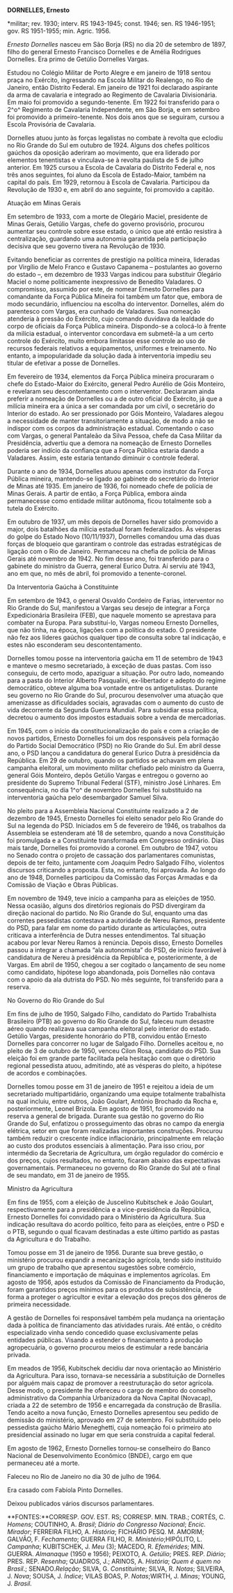 **DORNELLES, Ernesto**

\*militar; rev. 1930; interv. RS 1943-1945; const. 1946; sen. RS
1946-1951; gov. RS 1951-1955; min. Agric. 1956.

*Ernesto Dornelles* nasceu em São Borja (RS) no dia 20 de setembro de
1897, filho do general Ernesto Francisco Dornelles e de Amélia Rodrigues
Dornelles. Era primo de Getúlio Dornelles Vargas.

Estudou no Colégio Militar de Porto Alegre e em janeiro de 1918 sentou
praça no Exército, ingressando na Escola Militar do Realengo, no Rio de
Janeiro, então Distrito Federal. Em janeiro de 1921 foi declarado
aspirante da arma de cavalaria e integrado ao Regimento de Cavalaria
Divisionária. Em maio foi promovido a segundo-tenente. Em 1922 foi
transferido para o 2^o^ Regimento de Cavalaria Independente, em São
Borja, e em setembro foi promovido a primeiro-tenente. Nos dois anos que
se seguiram, cursou a Escola Provisória de Cavalaria.

Dornelles atuou junto às forças legalistas no combate à revolta que
eclodiu no Rio Grande do Sul em outubro de 1924. Alguns dos chefes
políticos gaúchos da oposição aderiram ao movimento, que era liderado
por elementos tenentistas e vinculava-se à revolta paulista de 5 de
julho anterior. Em 1925 cursou a Escola de Cavalaria do Distrito Federal
e, nos três anos seguintes, foi aluno da Escola de Estado-Maior, também
na capital do país. Em 1929, retornou à Escola de Cavalaria. Participou
da Revolução de 1930 e, em abril do ano seguinte, foi promovido a
capitão.

Atuação em Minas Gerais

Em setembro de 1933, com a morte de Olegário Maciel, presidente de Minas
Gerais, Getúlio Vargas, chefe do governo provisório, procurou aumentar
seu controle sobre esse estado, o único que até então resistira à
centralização, guardando uma autonomia garantida pela participação
decisiva que seu governo tivera na Revolução de 1930.

Evitando beneficiar as correntes de prestígio na política mineira,
lideradas por Virgílio de Melo Franco e Gustavo Capanema – postulantes
ao governo do estado –, em dezembro de 1933 Vargas indicou para
substituir Olegário Maciel o nome politicamente inexpressivo de Benedito
Valadares. O compromisso, assumido por este, de nomear Ernesto Dornelles
para comandante da Força Pública Mineira foi também um fator que, embora
de modo secundário, influenciou na escolha do interventor. Dornelles,
além do parentesco com Vargas, era cunhado de Valadares. Sua nomeação
atenderia à pressão do Exército, cujo comando duvidava da lealdade do
corpo de oficiais da Força Pública mineira. Dispondo-se a colocá-lo à
frente da milícia estadual, o interventor concordava em submetê-la a um
certo controle do Exército, muito embora limitasse esse controle ao uso
de recursos federais relativos a equipamentos, uniformes e treinamento.
No entanto, a impopularidade da solução dada à interventoria impediu seu
titular de efetivar a posse de Dornelles.

Em fevereiro de 1934, elementos da Força Pública mineira procuraram o
chefe do Estado-Maior do Exército, general Pedro Aurélio de Góis
Monteiro, e revelaram seu descontentamento com o interventor. Declararam
ainda preferir a nomeação de Dornelles ou a de outro oficial do
Exército, já que a milícia mineira era a única a ser comandada por um
civil, o secretário do Interior do estado. Ao ser pressionado por Góis
Monteiro, Valadares alegou a necessidade de manter transitoriamente a
situação, de modo a não se indispor com os corpos da administração
estadual. Comentando o caso com Vargas, o general Pantaleão da Silva
Pessoa, chefe da Casa Militar da Presidência, advertiu que a demora na
nomeação de Ernesto Dornelles poderia ser indício da confiança que a
Força Pública estaria dando a Valadares. Assim, este estaria tentando
diminuir o controle federal.

Durante o ano de 1934, Dornelles atuou apenas como instrutor da Força
Pública mineira, mantendo-se ligado ao gabinete do secretário do
Interior de Minas até 1935. Em janeiro de 1936, foi nomeado chefe de
polícia de Minas Gerais. A partir de então, a Força Pública, embora
ainda permanecesse como entidade militar autônoma, ficou totalmente sob
a tutela do Exército.

Em outubro de 1937, um mês depois de Dornelles haver sido promovido a
major, dois batalhões da milícia estadual foram federalizados. Às
vésperas do golpe do Estado Novo (10/11/1937), Dornelles comandou uma
das duas forças de bloqueio que garantiram o controle das estradas
estratégicas de ligação com o Rio de Janeiro. Permaneceu na chefia de
polícia de Minas Gerais até novembro de 1942. No fim desse ano, foi
transferido para o gabinete do ministro da Guerra, general Eurico Dutra.
Aí serviu até 1943, ano em que, no mês de abril, foi promovido a
tenente-coronel.

Da Interventoria Gaúcha à Constituinte

Em setembro de 1943, o general Osvaldo Cordeiro de Farias, interventor
no Rio Grande do Sul, manifestou a Vargas seu desejo de integrar a Força
Expedicionária Brasileira (FEB), que naquele momento se aprestava para
combater na Europa. Para substituí-lo, Vargas nomeou Ernesto Dornelles,
que não tinha, na época, ligações com a política do estado. O presidente
não fez aos líderes gaúchos qualquer tipo de consulta sobre tal
indicação, e estes não esconderam seu descontentamento.

Dornelles tomou posse na interventoria gaúcha em 11 de setembro de 1943
e manteve o mesmo secretariado, à exceção de duas pastas. Com isso
conseguiu, de certo modo, apaziguar a situação. Por outro lado, nomeando
para a pasta do Interior Alberto Pasqualini, ex-libertador e adepto do
regime democrático, obteve alguma boa vontade entre os antigetulistas.
Durante seu governo no Rio Grande do Sul, procurou desenvolver uma
atuação que amenizasse as dificuldades sociais, agravadas com o aumento
do custo de vida decorrente da Segunda Guerra Mundial. Para subsidiar
essa política, decretou o aumento dos impostos estaduais sobre a venda
de mercadorias.

Em 1945, com o início da constitucionalização do país e com a criação de
novos partidos, Ernesto Dornelles foi um dos responsáveis pela formação
do Partido Social Democrático (PSD) no Rio Grande do Sul. Em abril desse
ano, o PSD lançou a candidatura do general Eurico Dutra à presidência da
República. Em 29 de outubro, quando os partidos se achavam em plena
campanha eleitoral, um movimento militar chefiado pelo ministro da
Guerra, general Góis Monteiro, depôs Getúlio Vargas e entregou o governo
ao presidente do Supremo Tribunal Federal (STF), ministro José Linhares.
Em consequência, no dia 1^o^ de novembro Dornelles foi substituído na
interventoria gaúcha pelo desembargador Samuel Silva.

No pleito para a Assembleia Nacional Constituinte realizado a 2 de
dezembro de 1945, Ernesto Dornelles foi eleito senador pelo Rio Grande
do Sul na legenda do PSD. Iniciados em 5 de fevereiro de 1946, os
trabalhos da Assembleia se estenderam até 18 de setembro, quando a nova
Constituição foi promulgada e a Constituinte transformada em Congresso
ordinário. Dias mais tarde, Dornelles foi promovido a coronel. Em
outubro de 1947, votou no Senado contra o projeto de cassação dos
parlamentares comunistas, depois de ter feito, juntamente com Joaquim
Pedro Salgado Filho, violentos discursos criticando a proposta. Esta, no
entanto, foi aprovada. Ao longo do ano de 1948, Dornelles participou da
Comissão das Forças Armadas e da Comissão de Viação e Obras Públicas.

Em novembro de 1949, teve início a campanha para as eleições de 1950.
Nessa ocasião, alguns dos diretórios regionais do PSD divergiram da
direção nacional do partido. No Rio Grande do Sul, enquanto uma das
correntes pessedistas contestava a autoridade de Nereu Ramos, presidente
do PSD, para falar em nome do partido durante as articulações, outra
criticava a interferência de Dutra nesses entendimentos. Tal situação
acabou por levar Nereu Ramos à renúncia. Depois disso, Ernesto Dornelles
passou a integrar a chamada “ala autonomista” do PSD, de início
favorável à candidatura de Nereu à presidência da República e,
posteriormente, à de Vargas. Em abril de 1950, chegou a ser cogitado o
lançamento de seu nome como candidato, hipótese logo abandonada, pois
Dornelles não contava com o apoio da ala dutrista do PSD. No mês
seguinte, foi transferido para a reserva.

No Governo do Rio Grande do Sul

Em fins de julho de 1950, Salgado Filho, candidato do Partido
Trabalhista Brasileiro (PTB) ao governo do Rio Grande do Sul, faleceu
num desastre aéreo quando realizava sua campanha eleitoral pelo interior
do estado. Getúlio Vargas, presidente honorário do PTB, convidou então
Ernesto Dornelles para concorrer no lugar de Salgado Filho. Dornelles
aceitou e, no pleito de 3 de outubro de 1950, venceu Cilon Rosa,
candidato do PSD. Sua eleição foi em grande parte facilitada pela
hesitação com que o diretório regional pessedista atuou, admitindo, até
as vésperas do pleito, a hipótese de acordos e combinações.

Dornelles tomou posse em 31 de janeiro de 1951 e rejeitou a ideia de um
secretariado multipartidário, organizando uma equipe totalmente
trabalhista na qual incluiu, entre outros, João Goulart, Antônio
Brochado da Rocha e, posteriormente, Leonel Brizola. Em agosto de 1951,
foi promovido na reserva a general de brigada. Durante sua gestão no
governo do Rio Grande do Sul, enfatizou o prosseguimento das obras no
campo da energia elétrica, setor em que foram realizadas importantes
construções. Procurou também reduzir o crescente índice inflacionário,
principalmente em relação ao custo dos produtos essenciais à
alimentação. Para isso criou, por intermédio da Secretaria de
Agricultura, um órgão regulador do comércio e dos preços, cujos
resultados, no entanto, ficaram abaixo das expectativas governamentais.
Permaneceu no governo do Rio Grande do Sul até o final de seu mandato,
em 31 de janeiro de 1955.

Ministro da Agricultura

Em fins de 1955, com a eleição de Juscelino Kubitschek e João Goulart,
respectivamente para a presidência e a vice-presidência da República,
Ernesto Dornelles foi convidado para o Ministério da Agricultura. Sua
indicação resultava do acordo político, feito para as eleições, entre o
PSD e o PTB, segundo o qual ficavam destinadas a este último partido as
pastas da Agricultura e do Trabalho.

Tomou posse em 31 de janeiro de 1956. Durante sua breve gestão, o
ministério procurou expandir a mecanização agrícola, tendo sido
instituído um grupo de trabalho que apresentou sugestões sobre comércio,
financiamento e importação de máquinas e implementos agrícolas. Em
agosto de 1956, após estudos da Comissão de Financiamento da Produção,
foram garantidos preços mínimos para os produtos de subsistência, de
forma a proteger o agricultor e evitar a elevação dos preços dos gêneros
de primeira necessidade.

A gestão de Dornelles foi responsável também pela mudança na orientação
dada à política de financiamento das atividades rurais. Até então, o
crédito especializado vinha sendo concedido quase exclusivamente pelas
entidades públicas. Visando a estender o financiamento à produção
agropecuária, o governo procurou meios de estimular a rede bancária
privada.

Em meados de 1956, Kubitschek decidiu dar nova orientação ao Ministério
da Agricultura. Para isso, tornava-se necessária a substituição de
Dornelles por alguém mais capaz de promover a reestruturação do setor
agrícola. Desse modo, o presidente lhe ofereceu o cargo de membro do
conselho administrativo da Companhia Urbanizadora da Nova Capital
(Novacap), criada a 22 de setembro de 1956 e encarregada da construção
de Brasília. Tendo aceito a nova função, Ernesto Dornelles apresentou
seu pedido de demissão do ministério, aprovado em 27 de setembro. Foi
substituído pelo pessedista gaúcho Mário Meneghetti, cuja nomeação foi o
primeiro ato presidencial assinado no lugar em que seria construída a
capital federal.

Em agosto de 1962, Ernesto Dornelles tornou-se conselheiro do Banco
Nacional de Desenvolvimento Econômico (BNDE), cargo em que permaneceu
até a morte.

Faleceu no Rio de Janeiro no dia 30 de julho de 1964.

Era casado com Fabíola Pinto Dornelles.

Deixou publicados vários discursos parlamentares.

**FONTES:**CORRESP. GOV. EST. RS; CORRESP. MIN. TRAB.; CORTÉS, C.
*Homens*; COUTINHO, A. *Brasil*; *Diário do Congresso Nacional*; *Encic.
Mirador*; FERREIRA FILHO, A. *História*; FICHÁRIO PESQ. M. AMORIM;
GALVÃO, F. *Fechamento*; GUERRA FILHO, R. *Ministério*;HIPÓLITO, L.
*Campanha*; KUBITSCHEK, J. *Meu* (3); MACEDO, R. *Efemérides*; MIN.
GUERRA. *Almanaque* (1950 e 1956); PEIXOTO, A. *Getúlio*; PRES. REP.
*Diário*; PRES. REP. *Resenha*; QUADROS, J.; ARINOS, A. *História*;
*Quem é quem no Brasil*.; SENADO.*Relação*; SILVA, G. *Constituinte*;
SILVA, R. *Notas*; SILVEIRA, J. *Nova*; SOUSA, J. *Índice*; VILAS BOAS,
P. *Notas*;WIRTH, J. *Minas*; YOUNG, J. *Brasil.*
